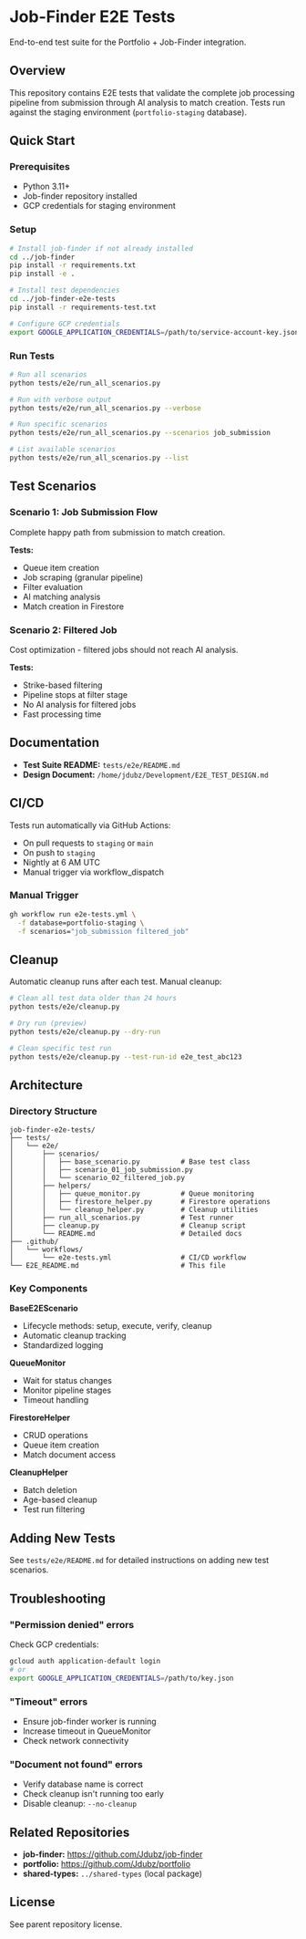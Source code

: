 # Job-Finder E2E Tests

End-to-end test suite for the Portfolio + Job-Finder integration.

## Overview

This repository contains E2E tests that validate the complete job processing pipeline from submission through AI analysis to match creation. Tests run against the staging environment (`portfolio-staging` database).

## Quick Start

### Prerequisites

- Python 3.11+
- Job-finder repository installed
- GCP credentials for staging environment

### Setup

```bash
# Install job-finder if not already installed
cd ../job-finder
pip install -r requirements.txt
pip install -e .

# Install test dependencies
cd ../job-finder-e2e-tests
pip install -r requirements-test.txt

# Configure GCP credentials
export GOOGLE_APPLICATION_CREDENTIALS=/path/to/service-account-key.json
```

### Run Tests

```bash
# Run all scenarios
python tests/e2e/run_all_scenarios.py

# Run with verbose output
python tests/e2e/run_all_scenarios.py --verbose

# Run specific scenarios
python tests/e2e/run_all_scenarios.py --scenarios job_submission

# List available scenarios
python tests/e2e/run_all_scenarios.py --list
```

## Test Scenarios

### Scenario 1: Job Submission Flow
Complete happy path from submission to match creation.

**Tests:**
- Queue item creation
- Job scraping (granular pipeline)
- Filter evaluation
- AI matching analysis
- Match creation in Firestore

### Scenario 2: Filtered Job
Cost optimization - filtered jobs should not reach AI analysis.

**Tests:**
- Strike-based filtering
- Pipeline stops at filter stage
- No AI analysis for filtered jobs
- Fast processing time

## Documentation

- **Test Suite README:** `tests/e2e/README.md`
- **Design Document:** `/home/jdubz/Development/E2E_TEST_DESIGN.md`

## CI/CD

Tests run automatically via GitHub Actions:

- On pull requests to `staging` or `main`
- On push to `staging`
- Nightly at 6 AM UTC
- Manual trigger via workflow_dispatch

### Manual Trigger

```bash
gh workflow run e2e-tests.yml \
  -f database=portfolio-staging \
  -f scenarios="job_submission filtered_job"
```

## Cleanup

Automatic cleanup runs after each test. Manual cleanup:

```bash
# Clean all test data older than 24 hours
python tests/e2e/cleanup.py

# Dry run (preview)
python tests/e2e/cleanup.py --dry-run

# Clean specific test run
python tests/e2e/cleanup.py --test-run-id e2e_test_abc123
```

## Architecture

### Directory Structure

```
job-finder-e2e-tests/
├── tests/
│   └── e2e/
│       ├── scenarios/
│       │   ├── base_scenario.py          # Base test class
│       │   ├── scenario_01_job_submission.py
│       │   └── scenario_02_filtered_job.py
│       ├── helpers/
│       │   ├── queue_monitor.py          # Queue monitoring
│       │   ├── firestore_helper.py       # Firestore operations
│       │   └── cleanup_helper.py         # Cleanup utilities
│       ├── run_all_scenarios.py          # Test runner
│       ├── cleanup.py                    # Cleanup script
│       └── README.md                     # Detailed docs
├── .github/
│   └── workflows/
│       └── e2e-tests.yml                 # CI/CD workflow
└── E2E_README.md                         # This file
```

### Key Components

**BaseE2EScenario**
- Lifecycle methods: setup, execute, verify, cleanup
- Automatic cleanup tracking
- Standardized logging

**QueueMonitor**
- Wait for status changes
- Monitor pipeline stages
- Timeout handling

**FirestoreHelper**
- CRUD operations
- Queue item creation
- Match document access

**CleanupHelper**
- Batch deletion
- Age-based cleanup
- Test run filtering

## Adding New Tests

See `tests/e2e/README.md` for detailed instructions on adding new test scenarios.

## Troubleshooting

### "Permission denied" errors

Check GCP credentials:
```bash
gcloud auth application-default login
# or
export GOOGLE_APPLICATION_CREDENTIALS=/path/to/key.json
```

### "Timeout" errors

- Ensure job-finder worker is running
- Increase timeout in QueueMonitor
- Check network connectivity

### "Document not found" errors

- Verify database name is correct
- Check cleanup isn't running too early
- Disable cleanup: `--no-cleanup`

## Related Repositories

- **job-finder:** https://github.com/Jdubz/job-finder
- **portfolio:** https://github.com/Jdubz/portfolio
- **shared-types:** `../shared-types` (local package)

## License

See parent repository license.

